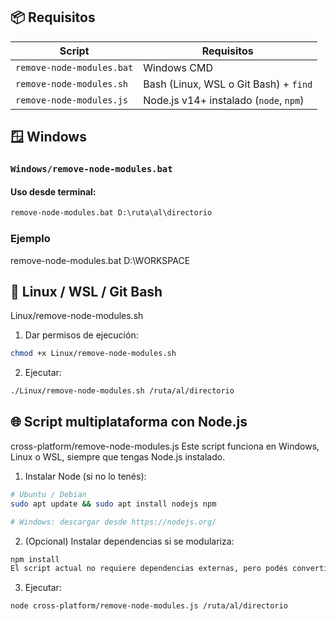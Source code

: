 ## 📦 Requisitos

| Script                          | Requisitos                             |
|----------------------------------|-----------------------------------------|
| `remove-node-modules.bat`       | Windows CMD                            |
| `remove-node-modules.sh`        | Bash (Linux, WSL o Git Bash) + `find`  |
| `remove-node-modules.js`        | Node.js v14+ instalado (`node`, `npm`) |


## 🪟 Windows

### `Windows/remove-node-modules.bat`

#### Uso desde terminal:

```cmd
remove-node-modules.bat D:\ruta\al\directorio
```

### Ejemplo
remove-node-modules.bat D:\WORKSPACE


## 🐧 Linux / WSL / Git Bash
Linux/remove-node-modules.sh
1. Dar permisos de ejecución:
``` bash
chmod +x Linux/remove-node-modules.sh
```

2. Ejecutar:

``` bash
./Linux/remove-node-modules.sh /ruta/al/directorio
```


## 🌐 Script multiplataforma con Node.js
cross-platform/remove-node-modules.js
Este script funciona en Windows, Linux o WSL, siempre que tengas Node.js instalado.

1. Instalar Node (si no lo tenés):

``` bash
# Ubuntu / Debian
sudo apt update && sudo apt install nodejs npm

# Windows: descargar desde https://nodejs.org/
```

2. (Opcional) Instalar dependencias si se modulariza:
```bash
npm install
El script actual no requiere dependencias externas, pero podés convertirlo en un CLI con commander, chalk, etc.
```

3. Ejecutar:
```bash
node cross-platform/remove-node-modules.js /ruta/al/directorio
```


